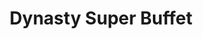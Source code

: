 ---
layout: place
title: "Dynasty Super Buffet"
permalink: /tennessee/nashville/dynasty-super-buffet.html
stateAbbr: TN
stateName: Tennessee
cityName: Nashville
place_id: ChIJ40x90ttvZIgRjQvXyAmhU4Y
photos:
  - name: >-
      places/ChIJ40x90ttvZIgRjQvXyAmhU4Y/photos/AeeoHcIUz3ryuvrrSf5v19cHyr_DkN1IVr26Lr2sN2IxX0qcH--oottQ5ruRMl2PEEsbFK-m2qHa8GPJaF2tCYOzskS-L1-Y22t8-DswEZf8BVqI3UK1B4fLdm2YwxzrFRZRwyeuS-egxwrhcG-yBz_SnujHKn3ehuC5npgmMJYZxKvkfyjk-fASmoIx3dUCyNzJv7H6KzK8irLT3UY5JnsgyqB9KBLCqME89Qmnbbl-z_XbJMQZulcpfMZxkAuLgPbyHDRWBFS19QzTqowBv86szVNDr8ZnESFkL3_xbXZQcS1KaV7ZCb1ygdTS7k35tmSWj3BgAcG4VCSWQi92tVfCmZGJLstwMbled7lDQi5o5bTBkTpMyHkHfTFlAFr-049OHrCU65_2f_WairR6YeKU5eKJTgsS8YjNS0RFwC9FTV3XlCzQ
    widthPx: 1920
    heightPx: 1080
    authorAttributions:
      - displayName: Eddie Frazier
        uri: https://maps.google.com/maps/contrib/108428604124709096393
        photoUri: >-
          https://lh3.googleusercontent.com/a-/ALV-UjXkUL-Gpp9IMG6XJjTvZGXdoLXvnRsLPPjfDK1AtkDiaLXL8iXi=s100-p-k-no-mo
    flagContentUri: >-
      https://www.google.com/local/imagery/report/?cb_client=maps_api_places.places_api&image_key=!1e10!2sCIHM0ogKEICAgICkn8yNoAE&hl=en-US
    googleMapsUri: >-
      https://www.google.com/maps/place//data=!3m4!1e2!3m2!1sCIHM0ogKEICAgICkn8yNoAE!2e10!4m2!3m1!1s0x88646fdbd27d4ce3:0x8653a109c8d70b8d
  - name: >-
      places/ChIJ40x90ttvZIgRjQvXyAmhU4Y/photos/AeeoHcJlJkJeIflhyo3Hqey0Ccg6jUH_B_aQGcdiSkNiKWDPIYR391HbwOUA7RhGG17zUWYag-9X4KZ_MHvBTiyHpkmOUY2rK7yDqr0X6jXzHnreFOaxuG_kXIOfMe_TZluIDNnpnHRHi5-uyH4Ab3cjiz5Z5Z2MQ7xCDzxoyEyB7RHAlAYOl4IO7-cor4H54x5sFVmnRyk-wAur1X9heEE5UuDEbopYk3Nsunavw0EZ9cyoR6jFRqunQ0R2G8-JP0kpf3Z1momywFUusfz8RYpOuWlqah9Me-KStCKX4wipcoEUKBCBt7mh-n7X1YftKNEgsen20lDFgDRGdiH4YdJTvlkICcBw0Hn9AnkhZWdIqRlfP6qUzXUkWRhxYZHafeSZ_IvGHhRCLtxYfH-yRsG2q4RDKPxM3dooUicI3iUiILIJVco
    widthPx: 4000
    heightPx: 3000
    authorAttributions:
      - displayName: SpcT0rres
        uri: https://maps.google.com/maps/contrib/115303175340600413536
        photoUri: >-
          https://lh3.googleusercontent.com/a-/ALV-UjUDeYXIr1G5RG7-CqZUrGIXBeXAyv_EnVS4Z6qHzzWvF8TfrVGT=s100-p-k-no-mo
    flagContentUri: >-
      https://www.google.com/local/imagery/report/?cb_client=maps_api_places.places_api&image_key=!1e10!2sCIHM0ogKEICAgIDdo-yE9wE&hl=en-US
    googleMapsUri: >-
      https://www.google.com/maps/place//data=!3m4!1e2!3m2!1sCIHM0ogKEICAgIDdo-yE9wE!2e10!4m2!3m1!1s0x88646fdbd27d4ce3:0x8653a109c8d70b8d
  - name: >-
      places/ChIJ40x90ttvZIgRjQvXyAmhU4Y/photos/AeeoHcKd56UkeL-8UxmYTV0aY88GTBEPvtWjdA4OpAdmt9LYlNy4WoieG9hC3FK2OE7UtxOtGhC_N4D-NXqe8WssyVmWxib8j-vSeDGNMPK0YFv2sNTdckZZPCXc8U6p81LUheXX_lSYEnUyqGvIlqu8RPdJP6x1dt5gdcCNYnSZk88a-wISNZlyRScmmHYBuBlbXXJlSxDPvXBkf-__1pNRpaVnconpnie0mPRdwQ0OVBIpla7qZzN72xN7SA2iiXxs-12jbgBK0fRQwkpNRGaFAb-XIpzP5Qxyc_gMNN3FOHtLzQwrjhkmwmyjl128HnvK9TXLpqsG20-4IycRJpsdMKQor_Z7XFWjpFwrIOw6o6tY_afeVmUKuIekS3Aq0wzIThQaOet-pJHmTEyCYPPnBkftV-Q9wHVP5wC1IuLeGQ5MlQ
    widthPx: 3060
    heightPx: 4080
    authorAttributions:
      - displayName: Adebiyi Lawal
        uri: https://maps.google.com/maps/contrib/106674702740888728827
        photoUri: >-
          https://lh3.googleusercontent.com/a/ACg8ocL4lxpZnWC1uwMqAvBi6iaes8AvlJzFwDNjBwnfW1Tljc0bEg=s100-p-k-no-mo
    flagContentUri: >-
      https://www.google.com/local/imagery/report/?cb_client=maps_api_places.places_api&image_key=!1e10!2sCIHM0ogKEICAgICvouLUEg&hl=en-US
    googleMapsUri: >-
      https://www.google.com/maps/place//data=!3m4!1e2!3m2!1sCIHM0ogKEICAgICvouLUEg!2e10!4m2!3m1!1s0x88646fdbd27d4ce3:0x8653a109c8d70b8d
  - name: >-
      places/ChIJ40x90ttvZIgRjQvXyAmhU4Y/photos/AeeoHcJK4Ix80QOSPIti-UUvHbDSmlBk7LRvZhSp_AvyAVJ_Nm5Wwl0W4VREsD5wEW_NEM39UgxcfzWdr03LcDfDoQ247TVvOkz3_43TiWcbvZzqrnZHzJIiLg4YhTKx2N1I4ff_dfsk6vPNn_FEuoku14YuLXxU3CcnoqfyilqGnGfC99iSel44QRwEIiSdQDlNiKK3S6tETAOpeJMRghDu8_Al_xJcidclsc3FbtYtuGidiPwAZcJnDD2cHW-g41pV2e6RxL5wZ8wj71-uhB0DLOHYsb_M2qjrMYWLUDN46HFG6m5Np5dWL5IeQIu43-9AHaIRaEYl22f3W3D9JIhVHYIRjPkV4Orq8-4IF-lcvQUXfiPcGL6ZhSgKsQTsAanBdIPF1bO1gGTGzYqQTzvDNqN5jRndRKGVha7arzDTjouBM08
    widthPx: 3024
    heightPx: 4032
    authorAttributions:
      - displayName: K Wells
        uri: https://maps.google.com/maps/contrib/105241449661937953060
        photoUri: >-
          https://lh3.googleusercontent.com/a-/ALV-UjWhhn_kcdCznQNnL2uDGkJh0v2kZBT__a3c86xgzkKUIK4mxqY=s100-p-k-no-mo
    flagContentUri: >-
      https://www.google.com/local/imagery/report/?cb_client=maps_api_places.places_api&image_key=!1e10!2sCIHM0ogKEICAgICeuIm_kQE&hl=en-US
    googleMapsUri: >-
      https://www.google.com/maps/place//data=!3m4!1e2!3m2!1sCIHM0ogKEICAgICeuIm_kQE!2e10!4m2!3m1!1s0x88646fdbd27d4ce3:0x8653a109c8d70b8d
  - name: >-
      places/ChIJ40x90ttvZIgRjQvXyAmhU4Y/photos/AeeoHcKISBlVXOBsKGEq-O5Zoq0vVZedl99T53jfr6a7uGcT7dlKXJapKQvap9M0ZoP1GLzvhijz23koV9ISAN9wqFNrSRVitt7ZIUCkp15Bil1LeEykFj2dC3vUjlTTBrudRHqZ1-03qmqbISC26kI4cpfhr7SjMhcyrYr6uhVu7xA2aaba5S2om-GxNe4f6VjBhTn7qWjDlCWOV1kwFLz1bpPTd5vEtanFpVckTrO3x0i3fMpFKLwcgtJBVpFycJR-QEnvD9liE6iK5JrvAdCpZ2KKXAiomOAQYmTxsvJ12b7WKGhUyLPJRDPnOZpAhQaib71EmTYoGOyqclENQ381uuT6dz0inaEzAJfGxmzIQgxB5iQh3c90VyKck20oZXwAUymZuM9Ygm2F018r1eUvs-ctjH1_nzXKvqiQ6WkNcjnVbc4B
    widthPx: 3060
    heightPx: 4080
    authorAttributions:
      - displayName: Adebiyi Lawal
        uri: https://maps.google.com/maps/contrib/106674702740888728827
        photoUri: >-
          https://lh3.googleusercontent.com/a/ACg8ocL4lxpZnWC1uwMqAvBi6iaes8AvlJzFwDNjBwnfW1Tljc0bEg=s100-p-k-no-mo
    flagContentUri: >-
      https://www.google.com/local/imagery/report/?cb_client=maps_api_places.places_api&image_key=!1e10!2sCIHM0ogKEICAgICvooLLuAE&hl=en-US
    googleMapsUri: >-
      https://www.google.com/maps/place//data=!3m4!1e2!3m2!1sCIHM0ogKEICAgICvooLLuAE!2e10!4m2!3m1!1s0x88646fdbd27d4ce3:0x8653a109c8d70b8d
  - name: >-
      places/ChIJ40x90ttvZIgRjQvXyAmhU4Y/photos/AeeoHcIZ5OCx-js8ABl_ZoUwmPBFV_7MSml8Ho3yBFEDtsgRiXBRglM82C9XXFf5-gzxF9Hc0Ig4Ch5lhAxJjMyQWyDiWvZdCg8CTZFKAmy_2C6sot-1Um0Lo78Q9jshPwKhj-Rqd4LbQU0yqYvZib9RUth2pedbzjW5aGOJU-W0MajlETYxAD_lM5ooGzsdS8E6azrJ0NiEzG1C2qLUvGa1Qwgf04lNJiW4SI8Nxw_sHkGv7A4F4kU-zXSw7Gf57imfXxcA8evJg2_A0vkPBhyldMmrM9ntkuWY7y3G2gkcGZKQcjCbzdtoUCN4lVWDbZcq9uWelarlFeldrLSaBOHDDfbG5Rlf_kYfgBJFSS2q5jTb5UzCabUwQEjUvIovIDam-gtb2_ikZ021t__vJVJo9F266pBR9-y9hsRTUvPvST8lyA
    widthPx: 3024
    heightPx: 4032
    authorAttributions:
      - displayName: Jose Angel Ardon Salguero
        uri: https://maps.google.com/maps/contrib/114938299731367442317
        photoUri: >-
          https://lh3.googleusercontent.com/a-/ALV-UjWAQuysOOnGXDR0nOKw1mFkLRM2BMbM-rOwvuT1gISuDpFq3f_J=s100-p-k-no-mo
    flagContentUri: >-
      https://www.google.com/local/imagery/report/?cb_client=maps_api_places.places_api&image_key=!1e10!2sCIHM0ogKEICAgICLqqO6Zw&hl=en-US
    googleMapsUri: >-
      https://www.google.com/maps/place//data=!3m4!1e2!3m2!1sCIHM0ogKEICAgICLqqO6Zw!2e10!4m2!3m1!1s0x88646fdbd27d4ce3:0x8653a109c8d70b8d
  - name: >-
      places/ChIJ40x90ttvZIgRjQvXyAmhU4Y/photos/AeeoHcKiL4JB1WoRINOynJ4JmSdNlYylugEFtDTu2xz3deO_hFSbs7pEekOISAgCVOkAxSFFRnYPwKdg6bPPljWIkYA7AYvhPqlsR976ec6R30BGggA48AeyOFHWG0KuvkDkAN_A_8beBFqmmowgglBvgKqrJWV8YyEVlcluoS3ntXAV_uYMsAccqRuBIUluSWh7N3C0Q215oyeI3dcjVCVkRUzxBAhP5Y7Fpo6tdYbGjkFM3mKEJr5MWG2WI5Ragp_dQPEoJH7u0MTageSNUYSjdpMOW1J-uAysfv562183Ca2FjZOhV7r-sQ5kAdA5DQLXk8TKpThBRdCEUwGIGk654s7jqSv6L1lZlYWmywrts4AiIzChmWmgVYTHbzLSvf-W9cZI6xdXx5yoQ7qh8maUTLSsbP9cq5J8_662k6N_eAw
    widthPx: 4032
    heightPx: 1960
    authorAttributions:
      - displayName: Dawn Reynolds
        uri: https://maps.google.com/maps/contrib/117536001526012295763
        photoUri: >-
          https://lh3.googleusercontent.com/a-/ALV-UjWHDmaIfxAhG5YdHsdoIn_LvFirxeFNtrxVmSH_WFsqbLxaLYDY=s100-p-k-no-mo
    flagContentUri: >-
      https://www.google.com/local/imagery/report/?cb_client=maps_api_places.places_api&image_key=!1e10!2sCIHM0ogKEICAgICm1d-1EA&hl=en-US
    googleMapsUri: >-
      https://www.google.com/maps/place//data=!3m4!1e2!3m2!1sCIHM0ogKEICAgICm1d-1EA!2e10!4m2!3m1!1s0x88646fdbd27d4ce3:0x8653a109c8d70b8d
  - name: >-
      places/ChIJ40x90ttvZIgRjQvXyAmhU4Y/photos/AeeoHcIuq7gnmVSdOV2dWKODcMZaT7ULCFcC7UTBMz7RnLxC0IiX1E5dNujZHt5XL6Gl85KzFAju7oyU6LJsU825n4X_EKVPVbdnjF5C_IE0pQDaYGk6NH3CUfuMMHCvOQdcxezwOFkTIaOdGsmcCbrPdtEmPxWHVMjGr7XT4Rm6OZUFjz7epwZ0aBQO1V9llOiznFldld_f55-eGMUGGcPlR1qBa_NcC9d0R1IM0J7LUFZFRYyNZe2RyULbOH4Eo_7s2fNTw-WJCeHdydXapvJWYjOsb0z-8rDkTVtKUKvFkxys5efNdN41Eek8d8R0uyAhw8bd10EFveDcGeX-oEy6Inu6uQaglLBxnrX1qOBd4lacP2zYzIk_Hau1Jg15Y_a93tGcFLSr5haamZJOjpFuMrj_r0pqvunUtGdFfo1TyPYT5TQf
    widthPx: 3024
    heightPx: 4032
    authorAttributions:
      - displayName: Erika Calderon
        uri: https://maps.google.com/maps/contrib/105042653365305170753
        photoUri: >-
          https://lh3.googleusercontent.com/a/ACg8ocLw29IAkZE1e-b6oqyeRidAp5Qp10Nx9z8nSsYFAOOsdI9obQ=s100-p-k-no-mo
    flagContentUri: >-
      https://www.google.com/local/imagery/report/?cb_client=maps_api_places.places_api&image_key=!1e10!2sCIHM0ogKEICAgICOhMWFxQE&hl=en-US
    googleMapsUri: >-
      https://www.google.com/maps/place//data=!3m4!1e2!3m2!1sCIHM0ogKEICAgICOhMWFxQE!2e10!4m2!3m1!1s0x88646fdbd27d4ce3:0x8653a109c8d70b8d
  - name: >-
      places/ChIJ40x90ttvZIgRjQvXyAmhU4Y/photos/AeeoHcL02WGZtmBZkQgNA0weUA9zzbJVuVfGAPF4qhzUvkBZqYAiBCz8dmJ6Fe1WXFOzehJFFzR_HpIsaUKdLyQ_nzj2jAS1rRLvC1WBsq3P10pNpx8Tq-9q8HZlZfZYbUePEt5A6L6SC3jB4uXoDiFUDjbx05Os6l19ECpaJtOJRL1fBu5_CEqcx28na3ozVCbvNZOpxCpQOBoIBkWF0uM2ox6y2WK6gHDY6LKxg_cGnA6Z7XBosPjsUQMimLAOP-i1PqbajNa_sO7Iw3cmwkW2hNEw7YlWNqdI8rxdG10dZEbO8sxrira9_FQY5o-mKTUtvPYRx82DnAcQP6LqXYMssvZ4YTRMhKkOE1wlWAC3RuKNU8Ctgwk2oDGUDmT6_m2-DH4mcUoWSSW1DH5Ph4GfCddnxYJA-Q_G8WrYQZMHRQGrJIU-
    widthPx: 3072
    heightPx: 3072
    authorAttributions:
      - displayName: S Knox
        uri: https://maps.google.com/maps/contrib/110440161970483488061
        photoUri: >-
          https://lh3.googleusercontent.com/a/ACg8ocLdWu1Y6cEwuRCu3WEpagYwW0S0yxhqItsUfK0VZuY88OXGOg=s100-p-k-no-mo
    flagContentUri: >-
      https://www.google.com/local/imagery/report/?cb_client=maps_api_places.places_api&image_key=!1e10!2sCIHM0ogKEICAgIDH0Pvu1gE&hl=en-US
    googleMapsUri: >-
      https://www.google.com/maps/place//data=!3m4!1e2!3m2!1sCIHM0ogKEICAgIDH0Pvu1gE!2e10!4m2!3m1!1s0x88646fdbd27d4ce3:0x8653a109c8d70b8d
  - name: >-
      places/ChIJ40x90ttvZIgRjQvXyAmhU4Y/photos/AeeoHcJFb4BX7xQ0w1Eh3H93zNMoBJlm1qI4Yl-F40QwU4z_7KjqzcnAfRQ168EqQUoYps77ZNyt8LqbwmCQSsxTtMWmKB7i201f9ppFjzVglIT77rf2UllBwjj29yTCIp6z_dM50QfxNcReSrBJ6vW8WAM24ffDbp3LUiwSMUYXPFBTHYrW34sy_DNNUnUAzxWGcdh8Rl72UuTRSKfChXvbtk1nIny0RDqIM7DQ4H9VrYaDQ5oj47_v_All19hyGSaaClN9I8sSOB_sC6-XKiwAQU0scWljHCcMiW51a6wdha0darXgDcqS-bO95sGOzGNfN9f2bVN2XMSXdRlOk-fv9yJJMooK4PTxcXKrSL88SkM45twu0k6M1q7sVKAw3KR1M33P9JrJAAxLCVyuQk9bfVwFX-AgUgiH66U17DV1YMcp4Yn_
    widthPx: 4160
    heightPx: 3120
    authorAttributions:
      - displayName: Lucky Blackwell
        uri: https://maps.google.com/maps/contrib/105438079698732441867
        photoUri: >-
          https://lh3.googleusercontent.com/a-/ALV-UjUtSplgAjIEVqHn2iofz9u0aMUHX_Ydzsxiijn6mvkgoiTvuJFSkg=s100-p-k-no-mo
    flagContentUri: >-
      https://www.google.com/local/imagery/report/?cb_client=maps_api_places.places_api&image_key=!1e10!2sCIHM0ogKEICAgIDKsNfLpwE&hl=en-US
    googleMapsUri: >-
      https://www.google.com/maps/place//data=!3m4!1e2!3m2!1sCIHM0ogKEICAgIDKsNfLpwE!2e10!4m2!3m1!1s0x88646fdbd27d4ce3:0x8653a109c8d70b8d
address: 5433 Nolensville Pk, Nashville, TN 37211, USA
street: 5433 Nolensville Pk
city: Nashville
state: TN
zip: '37211'
country: USA
neighborhood: Townhomes of Shadow Glen
latitude: '36.050177'
longitude: '-86.715377'
accessibility_options:
  wheelchairAccessibleParking: true
  wheelchairAccessibleEntrance: true
  wheelchairAccessibleRestroom: true
  wheelchairAccessibleSeating: true
business_status: OPERATIONAL
name: Dynasty Super Buffet
google_maps_links:
  directionsUri: >-
    https://www.google.com/maps/dir//''/data=!4m7!4m6!1m1!4e2!1m2!1m1!1s0x88646fdbd27d4ce3:0x8653a109c8d70b8d!3e0
  placeUri: https://maps.google.com/?cid=9679257087545641869
  writeAReviewUri: >-
    https://www.google.com/maps/place//data=!4m3!3m2!1s0x88646fdbd27d4ce3:0x8653a109c8d70b8d!12e1
  reviewsUri: >-
    https://www.google.com/maps/place//data=!4m4!3m3!1s0x88646fdbd27d4ce3:0x8653a109c8d70b8d!9m1!1b1
  photosUri: >-
    https://www.google.com/maps/place//data=!4m3!3m2!1s0x88646fdbd27d4ce3:0x8653a109c8d70b8d!10e5
primary_type: Chinese Restaurant
opening_hours:
  regular: null
  current: null
secondary_opening_hours:
  regular:
    weekdayDescriptions: null
    type: null
  current:
    weekdayDescriptions: null
    type: null
phone: (615) 832-5528
price_level: PRICE_LEVEL_INEXPENSIVE
price_range: $10 &ndash; $20
rating: '3.6'
rating_count: 984
website: https://dynastysupertn.com/
description: >-
  All-you-can-eat Asian spread (available for carry-out) plus hibachi grill,
  sushi & lunch specials.
reviews:
  - name: >-
      places/ChIJ40x90ttvZIgRjQvXyAmhU4Y/reviews/ChdDSUhNMG9nS0VJQ0FnTUNJLTRQWXJBRRAB
    relativePublishTimeDescription: a week ago
    rating: 4
    text:
      text: >-
        Food was "okay"! Lots of choices. Better if you like seafood, clams
        oysters squid fish shrimp. Good choices of desserts, not much salad
        choices. Most dishes not marked so hard to know what it is. Food not
        hot.

        Staff friendly and helpful.
      languageCode: en
    originalText:
      text: >-
        Food was "okay"! Lots of choices. Better if you like seafood, clams
        oysters squid fish shrimp. Good choices of desserts, not much salad
        choices. Most dishes not marked so hard to know what it is. Food not
        hot.

        Staff friendly and helpful.
      languageCode: en
    authorAttribution:
      displayName: Linda Carol Brown Hamm
      uri: https://www.google.com/maps/contrib/117077912962078351827/reviews
      photoUri: >-
        https://lh3.googleusercontent.com/a-/ALV-UjU55S9bunjH036Le5KnpUWTcHfCmH-3EO232mKqNQL2-49ejsLg8Q=s128-c0x00000000-cc-rp-mo-ba3
    publishTime: '2025-04-05T01:35:33.820668Z'
    flagContentUri: >-
      https://www.google.com/local/review/rap/report?postId=ChdDSUhNMG9nS0VJQ0FnTUNJLTRQWXJBRRAB&d=17924085&t=1
    googleMapsUri: >-
      https://www.google.com/maps/reviews/data=!4m6!14m5!1m4!2m3!1sChdDSUhNMG9nS0VJQ0FnTUNJLTRQWXJBRRAB!2m1!1s0x88646fdbd27d4ce3:0x8653a109c8d70b8d
  - name: >-
      places/ChIJ40x90ttvZIgRjQvXyAmhU4Y/reviews/ChdDSUhNMG9nS0VJQ0FnTURnOG9tV21nRRAB
    relativePublishTimeDescription: a month ago
    rating: 2
    text:
      text: >-
        Well, I'm still searching for my favorite Chinese buffet in Antioch.
        This one left a lot to be desired.

        #1) service was ok but there was the fact I waited the whole meal to see
        my server one time. They brought my sweet tea with like 3 ice cubes in
        it so it was warm-cool at best lol waited the whole meal for a refill
        without seeing the waitress.

        #2) the food offered is a very wide variety from seafood to hibachi to
        fried foods to stir fried foods to sushi. However this is one of those
        situations where you'd rather a restaurant pick 2 or 3 things and excel
        at those three things instead of serving everything and none of them are
        any good...

        The hibachi ingredients seemed fresh and well stocked. However I'm not a
        big fan of hibachi, so I didn't order any. However, if you like hibachi
        it seems like this may be one spot you happen to like.

        The fried foods were OK but mostly stale or burnt and we went at lunch
        time. I'm including a picture of some chicken on a stick I wanted to try
        but it was no good.

        The fried chicken pieces with sweet n sour sauce was the only thing my
        husband found to enjoy.

        I liked the fried rice and some veggie options. I got along ok with the
        desserts that were offered but I noticed several things: the ice cream
        spoon cleaning sink was barely running and looked like it hadn't been
        cleaned all day. They didn't have bowls by the ice cream so people were
        stuffing sauce cups with ice cream and it was getting messy.

        The sushi was ok looking and I might have partaken if the Wasabi had
        looked freshly prepared instead of in it's separating state. The fried
        sushi was so stale it was gross I had to spit it out. I realized why
        when I rounded the corner and saw 5 whole rolls of fried sushi sitting
        in a bowl on top of ice. Not freshly prepared. 🤢

        #3) The floors and lower walls were dirty, chairs sticky and the
        bathrooms needed attention. We will not be back to this buffet.

        When we checked out the lady at the register did not even ask how our
        meal was or conversate. 😒 sorely disappointed.
      languageCode: en
    originalText:
      text: >-
        Well, I'm still searching for my favorite Chinese buffet in Antioch.
        This one left a lot to be desired.

        #1) service was ok but there was the fact I waited the whole meal to see
        my server one time. They brought my sweet tea with like 3 ice cubes in
        it so it was warm-cool at best lol waited the whole meal for a refill
        without seeing the waitress.

        #2) the food offered is a very wide variety from seafood to hibachi to
        fried foods to stir fried foods to sushi. However this is one of those
        situations where you'd rather a restaurant pick 2 or 3 things and excel
        at those three things instead of serving everything and none of them are
        any good...

        The hibachi ingredients seemed fresh and well stocked. However I'm not a
        big fan of hibachi, so I didn't order any. However, if you like hibachi
        it seems like this may be one spot you happen to like.

        The fried foods were OK but mostly stale or burnt and we went at lunch
        time. I'm including a picture of some chicken on a stick I wanted to try
        but it was no good.

        The fried chicken pieces with sweet n sour sauce was the only thing my
        husband found to enjoy.

        I liked the fried rice and some veggie options. I got along ok with the
        desserts that were offered but I noticed several things: the ice cream
        spoon cleaning sink was barely running and looked like it hadn't been
        cleaned all day. They didn't have bowls by the ice cream so people were
        stuffing sauce cups with ice cream and it was getting messy.

        The sushi was ok looking and I might have partaken if the Wasabi had
        looked freshly prepared instead of in it's separating state. The fried
        sushi was so stale it was gross I had to spit it out. I realized why
        when I rounded the corner and saw 5 whole rolls of fried sushi sitting
        in a bowl on top of ice. Not freshly prepared. 🤢

        #3) The floors and lower walls were dirty, chairs sticky and the
        bathrooms needed attention. We will not be back to this buffet.

        When we checked out the lady at the register did not even ask how our
        meal was or conversate. 😒 sorely disappointed.
      languageCode: en
    authorAttribution:
      displayName: jasiel lovell
      uri: https://www.google.com/maps/contrib/110992366119666138725/reviews
      photoUri: >-
        https://lh3.googleusercontent.com/a-/ALV-UjUyZCX6JLYFMjZwW9CdKk2BuCoEJ87S8hW1ZNbqPCM4QXn4cn79=s128-c0x00000000-cc-rp-mo-ba4
    publishTime: '2025-02-23T21:30:17.463927Z'
    flagContentUri: >-
      https://www.google.com/local/review/rap/report?postId=ChdDSUhNMG9nS0VJQ0FnTURnOG9tV21nRRAB&d=17924085&t=1
    googleMapsUri: >-
      https://www.google.com/maps/reviews/data=!4m6!14m5!1m4!2m3!1sChdDSUhNMG9nS0VJQ0FnTURnOG9tV21nRRAB!2m1!1s0x88646fdbd27d4ce3:0x8653a109c8d70b8d
  - name: >-
      places/ChIJ40x90ttvZIgRjQvXyAmhU4Y/reviews/ChZDSUhNMG9nS0VJQ0FnSURmbVBuMlVBEAE
    relativePublishTimeDescription: 3 months ago
    rating: 2
    text:
      text: >-
        I recently visited Dynasty Buffet, and while my experience had some
        positives, it also left room for improvement. The standout aspect of
        this restaurant was the service—absolutely amazing! The staff was
        attentive, friendly, and quick to assist with anything we needed. Their
        professionalism and hospitality definitely elevated the visit. The
        prices were also very reasonable, making it a budget-friendly dining
        option.


        However, the food quality did not quite match the excellent service.
        Many of the dishes seemed slightly old and were served lukewarm rather
        than hot. While the variety of options was impressive, the lack of
        freshness detracted from the overall enjoyment of the meal. If the food
        had been served warm and tasted fresher, this buffet could easily have
        earned a 4.5-star rating.


        That said, Dynasty Buffet has the potential to be a fantastic spot with
        just a little more focus on maintaining food quality and temperature.
        I’d still recommend it for those looking for affordable dining with
        excellent service, but I’d advise going during peak hours to increase
        the chances of fresher food. With a few improvements, this restaurant
        could truly stand out. For now, I’d rate it 3.5 out of 5 stars.
      languageCode: en
    originalText:
      text: >-
        I recently visited Dynasty Buffet, and while my experience had some
        positives, it also left room for improvement. The standout aspect of
        this restaurant was the service—absolutely amazing! The staff was
        attentive, friendly, and quick to assist with anything we needed. Their
        professionalism and hospitality definitely elevated the visit. The
        prices were also very reasonable, making it a budget-friendly dining
        option.


        However, the food quality did not quite match the excellent service.
        Many of the dishes seemed slightly old and were served lukewarm rather
        than hot. While the variety of options was impressive, the lack of
        freshness detracted from the overall enjoyment of the meal. If the food
        had been served warm and tasted fresher, this buffet could easily have
        earned a 4.5-star rating.


        That said, Dynasty Buffet has the potential to be a fantastic spot with
        just a little more focus on maintaining food quality and temperature.
        I’d still recommend it for those looking for affordable dining with
        excellent service, but I’d advise going during peak hours to increase
        the chances of fresher food. With a few improvements, this restaurant
        could truly stand out. For now, I’d rate it 3.5 out of 5 stars.
      languageCode: en
    authorAttribution:
      displayName: Pasha Serrac
      uri: https://www.google.com/maps/contrib/114142978171133453190/reviews
      photoUri: >-
        https://lh3.googleusercontent.com/a-/ALV-UjXq_uLY3VupckxY6LJwj5ab1vFH4ebMfqEEJ-1gRNSS6dpPjaTO=s128-c0x00000000-cc-rp-mo-ba5
    publishTime: '2025-01-03T20:27:06.313827Z'
    flagContentUri: >-
      https://www.google.com/local/review/rap/report?postId=ChZDSUhNMG9nS0VJQ0FnSURmbVBuMlVBEAE&d=17924085&t=1
    googleMapsUri: >-
      https://www.google.com/maps/reviews/data=!4m6!14m5!1m4!2m3!1sChZDSUhNMG9nS0VJQ0FnSURmbVBuMlVBEAE!2m1!1s0x88646fdbd27d4ce3:0x8653a109c8d70b8d
  - name: >-
      places/ChIJ40x90ttvZIgRjQvXyAmhU4Y/reviews/ChdDSUhNMG9nS0VJQ0FnSUQzMTh6cW9nRRAB
    relativePublishTimeDescription: 4 months ago
    rating: 5
    text:
      text: >-
        Dynasty Super Buffet offers an exceptional dining experience at a great
        value! The service was friendly, quick, and attentive, making the meal
        even more enjoyable. The food was delicious with a wide variety of
        options, ensuring there's something for everyone. Parking was convenient
        and hassle-free, adding to the overall positive experience. Highly
        recommend for a satisfying and affordable meal!
      languageCode: en
    originalText:
      text: >-
        Dynasty Super Buffet offers an exceptional dining experience at a great
        value! The service was friendly, quick, and attentive, making the meal
        even more enjoyable. The food was delicious with a wide variety of
        options, ensuring there's something for everyone. Parking was convenient
        and hassle-free, adding to the overall positive experience. Highly
        recommend for a satisfying and affordable meal!
      languageCode: en
    authorAttribution:
      displayName: stephen abbott
      uri: https://www.google.com/maps/contrib/114459332567556526685/reviews
      photoUri: >-
        https://lh3.googleusercontent.com/a/ACg8ocLvJJt1ru3-75LiLNEAZz5giRN6PjY-oVm3DIL-8lAHN8Ssvw=s128-c0x00000000-cc-rp-mo-ba3
    publishTime: '2024-11-19T20:37:18.466740Z'
    flagContentUri: >-
      https://www.google.com/local/review/rap/report?postId=ChdDSUhNMG9nS0VJQ0FnSUQzMTh6cW9nRRAB&d=17924085&t=1
    googleMapsUri: >-
      https://www.google.com/maps/reviews/data=!4m6!14m5!1m4!2m3!1sChdDSUhNMG9nS0VJQ0FnSUQzMTh6cW9nRRAB!2m1!1s0x88646fdbd27d4ce3:0x8653a109c8d70b8d
  - name: >-
      places/ChIJ40x90ttvZIgRjQvXyAmhU4Y/reviews/ChZDSUhNMG9nS0VJQ0FnSURqcVpmbk9BEAE
    relativePublishTimeDescription: 11 months ago
    rating: 5
    text:
      text: >-
        Great meal as always. Today power when out about 10 min into my meal.
        Staff never even flinched! I used light on my phone, but they quickly
        had lantern by the food. Service, as always, was great and food was hot.
        I will definitely go back.
      languageCode: en
    originalText:
      text: >-
        Great meal as always. Today power when out about 10 min into my meal.
        Staff never even flinched! I used light on my phone, but they quickly
        had lantern by the food. Service, as always, was great and food was hot.
        I will definitely go back.
      languageCode: en
    authorAttribution:
      displayName: Doug Akers
      uri: https://www.google.com/maps/contrib/110923834019994959890/reviews
      photoUri: >-
        https://lh3.googleusercontent.com/a-/ALV-UjUcOVeR2gWVYa8ISGfQxPVdmOdJZNym4PwH5JRviPg5s0Aff0BF=s128-c0x00000000-cc-rp-mo-ba3
    publishTime: '2024-05-04T20:36:15.655479Z'
    flagContentUri: >-
      https://www.google.com/local/review/rap/report?postId=ChZDSUhNMG9nS0VJQ0FnSURqcVpmbk9BEAE&d=17924085&t=1
    googleMapsUri: >-
      https://www.google.com/maps/reviews/data=!4m6!14m5!1m4!2m3!1sChZDSUhNMG9nS0VJQ0FnSURqcVpmbk9BEAE!2m1!1s0x88646fdbd27d4ce3:0x8653a109c8d70b8d
parking_options:
  freeParkingLot: true
  freeStreetParking: true
payment_options:
  acceptsCreditCards: true
  acceptsDebitCards: true
  acceptsCashOnly: false
  acceptsNfc: true
allow_dogs: null
curbside_pickup: false
delivery: false
dine_in: true
good_for_children: true
good_for_groups: true
good_for_sports: false
live_music: false
menu_for_children: true
outdoor_seating: false
reservable: true
restroom: true
serves_beer: false
serves_breakfast: false
serves_brunch: true
serves_cocktails: false
serves_coffee: true
serves_dinner: true
serves_dessert: true
serves_lunch: true
serves_vegetarian_food: true
serves_wine: false
takeout: true

---